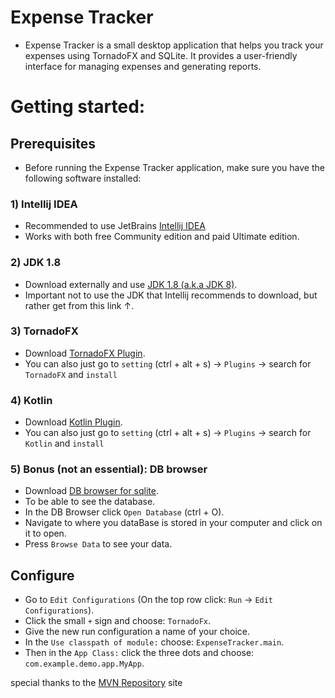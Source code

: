 # Expense Tracker

* Expense Tracker is a small desktop application that helps you 
track your expenses using TornadoFX and SQLite. 
It provides a user-friendly interface for managing expenses and generating reports.

# Getting started:

## Prerequisites

* Before running the Expense Tracker application, make sure you have the following software installed:

### 1) Intellij IDEA
* Recommended to use JetBrains [Intellij IDEA](https://www.jetbrains.com/idea/promo/?source=google&medium=cpc&campaign=9730674410&term=intellij&content=602143185271&gad=1&gclid=Cj0KCQjwjryjBhD0ARIsAMLvnF-p0O6UrKosiWUbXL_rDBP30EcjXW-9wZmxI3hwmJCPvaSRTUzldYYaArNtEALw_wcB)
* Works with both free Community edition and paid Ultimate edition.

### 2) JDK 1.8
* Download externally and use [JDK 1.8 (a.k.a JDK 8)](https://www.oracle.com/java/technologies/downloads/#java8).
* Important not to use the JDK that Intellij recommends to download, but rather get from this link ↑.

### 3) TornadoFX 
* Download [TornadoFX Plugin](https://plugins.jetbrains.com/plugin/8339-tornadofx).
* You can also just go to `setting`  (ctrl + alt + s) → `Plugins` → search for `TornadoFX` and `install`

### 4) Kotlin
* Download [Kotlin Plugin](https://plugins.jetbrains.com/plugin/6954-kotlin).
* You can also just go to `setting`  (ctrl + alt + s) → `Plugins` → search for `Kotlin` and `install`

### 5) Bonus (not an essential): DB browser
* Download [DB browser for sqlite](https://sqlitebrowser.org/dl/).
* To be able to see the database.
* In the DB Browser click `Open Database` (ctrl + O).
* Navigate to where you dataBase is stored in your computer and click on it to open.
* Press `Browse Data` to see your data.

## Configure
* Go to `Edit Configurations` (On the top row click: `Run` → `Edit Configurations`).
* Click the small `+` sign and choose: `TornadoFx`.
* Give the new run configuration a name of your choice.
* In the `Use classpath of module:` choose: `ExpenseTracker.main`.
* Then in the `App Class:` click the three dots and choose: `com.example.demo.app.MyApp`.

special thanks to the [MVN Repository](https://mvnrepository.com/search?q=jetBrains+exposed) site